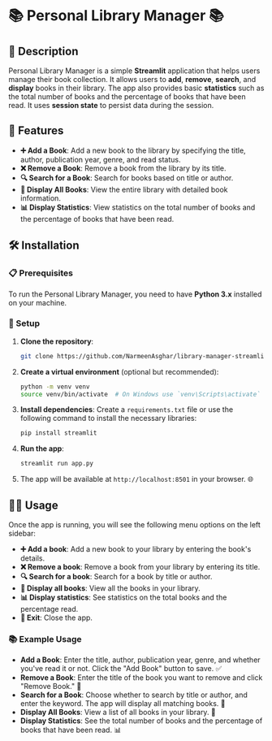 # 📚 Personal Library Manager 📚

## 🎯 Description
Personal Library Manager is a simple **Streamlit** application that helps users manage their book collection. It allows users to **add**, **remove**, **search**, and **display** books in their library. The app also provides basic **statistics** such as the total number of books and the percentage of books that have been read. It uses **session state** to persist data during the session.

## 🔧 Features
- **➕ Add a Book**: Add a new book to the library by specifying the title, author, publication year, genre, and read status.
- **❌ Remove a Book**: Remove a book from the library by its title.
- **🔍 Search for a Book**: Search for books based on title or author.
- **📖 Display All Books**: View the entire library with detailed book information.
- **📊 Display Statistics**: View statistics on the total number of books and the percentage of books that have been read.

## 🛠️ Installation

### 📋 Prerequisites
To run the Personal Library Manager, you need to have **Python 3.x** installed on your machine.

### 🚀 Setup
1. **Clone the repository**:
   ```bash
   git clone https://github.com/NarmeenAsghar/library-manager-streamlit.git
   ```

2. **Create a virtual environment** (optional but recommended):
   ```bash
   python -m venv venv
   source venv/bin/activate  # On Windows use `venv\Scripts\activate`
   ```

3. **Install dependencies**:
   Create a `requirements.txt` file or use the following command to install the necessary libraries:
   ```bash
   pip install streamlit
   ```

4. **Run the app**:
   ```bash
   streamlit run app.py
   ```

5. The app will be available at `http://localhost:8501` in your browser. 🌐

## 🧑‍💻 Usage

Once the app is running, you will see the following menu options on the left sidebar:

- **➕ Add a book**: Add a new book to your library by entering the book's details.
- **❌ Remove a book**: Remove a book from your library by entering its title.
- **🔍 Search for a book**: Search for a book by title or author.
- **📖 Display all books**: View all the books in your library.
- **📊 Display statistics**: See statistics on the total books and the percentage read.
- **🚪 Exit**: Close the app.

### 📚 Example Usage

- **Add a Book**: Enter the title, author, publication year, genre, and whether you've read it or not. Click the "Add Book" button to save. ✅
- **Remove a Book**: Enter the title of the book you want to remove and click "Remove Book." 🧹
- **Search for a Book**: Choose whether to search by title or author, and enter the keyword. The app will display all matching books. 🔎
- **Display All Books**: View a list of all books in your library. 📜
- **Display Statistics**: See the total number of books and the percentage of books that have been read. 📊
